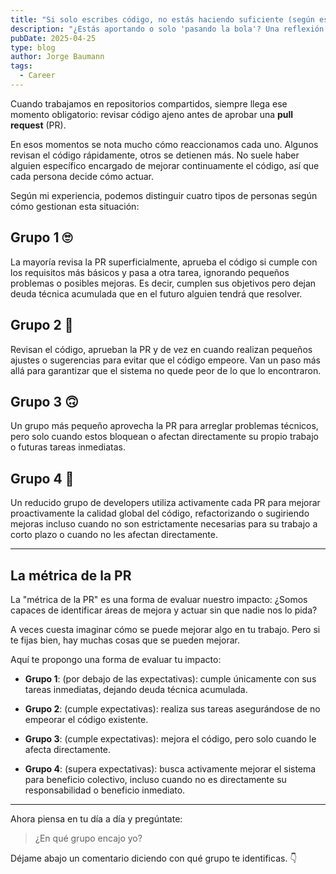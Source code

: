 ```yaml
---
title: "Si solo escribes código, no estás haciendo suficiente (según esta métrica)"
description: "¿Estás aportando o solo 'pasando la bola'? Una reflexión práctica sobre cómo pequeñas acciones proactivas pueden marcar la diferencia en la calidad del código y en la eficiencia de tu equipo."
pubDate: 2025-04-25
type: blog
author: Jorge Baumann
tags:
  - Career
---
```


Cuando trabajamos en repositorios compartidos, siempre llega ese momento obligatorio: revisar código ajeno antes de aprobar una **pull request** (PR).

En esos momentos se nota mucho cómo reaccionamos cada uno. Algunos revisan el código rápidamente, otros se detienen más. No suele haber alguien específico encargado de mejorar continuamente el código, así que cada persona decide cómo actuar.

Según mi experiencia, podemos distinguir cuatro tipos de personas según cómo gestionan esta situación:

## Grupo 1 🙄

La mayoría revisa la PR superficialmente, aprueba el código si cumple con los requisitos más básicos y pasa a otra tarea, ignorando pequeños problemas o posibles mejoras. Es decir, cumplen sus objetivos pero dejan deuda técnica acumulada que en el futuro alguien tendrá que resolver.

## Grupo 2 🫥

Revisan el código, aprueban la PR y de vez en cuando realizan pequeños ajustes o sugerencias para evitar que el código empeore. Van un paso más allá para garantizar que el sistema no quede peor de lo que lo encontraron.

## Grupo 3 🙃

Un grupo más pequeño aprovecha la PR para arreglar problemas técnicos, pero solo cuando estos bloquean o afectan directamente su propio trabajo o futuras tareas inmediatas.

## Grupo 4 🤩

Un reducido grupo de developers utiliza activamente cada PR para mejorar proactivamente la calidad global del código, refactorizando o sugiriendo mejoras incluso cuando no son estrictamente necesarias para su trabajo a corto plazo o cuando no les afectan directamente.

---

## La métrica de la PR

La "métrica de la PR" es una forma de evaluar nuestro impacto: ¿Somos capaces de identificar áreas de mejora y actuar sin que nadie nos lo pida?

A veces cuesta imaginar cómo se puede mejorar algo en tu trabajo. Pero si te fijas bien, hay muchas cosas que se pueden mejorar.

Aquí te propongo una forma de evaluar tu impacto:

- **Grupo 1**: (por debajo de las expectativas): cumple únicamente con sus tareas inmediatas, dejando deuda técnica acumulada.

- **Grupo 2**: (cumple expectativas): realiza sus tareas asegurándose de no empeorar el código existente.

- **Grupo 3**: (cumple expectativas): mejora el código, pero solo cuando le afecta directamente.

- **Grupo 4**: (supera expectativas): busca activamente mejorar el sistema para beneficio colectivo, incluso cuando no es directamente su responsabilidad o beneficio inmediato.

---

Ahora piensa en tu día a día y pregúntate:

> ¿En qué grupo encajo yo?

Déjame abajo un comentario diciendo con qué grupo te identificas. 👇
